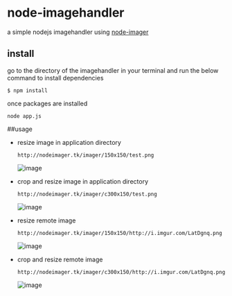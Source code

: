 # node-imagehandler
a simple nodejs imagehandler using [node-imager](https://github.com/fjlaubscher/node-imager/)

## install
go to the directory of the imagehandler in your terminal and run the below command to install dependencies
```
$ npm install
```
once packages are installed
```
node app.js
```

##usage

- resize image in application directory
  
  `http://nodeimager.tk/imager/150x150/test.png`

  ![image](http://nodeimager.tk/imager/150x150/test.png)
  
- crop and resize image in application directory
  
  `http://nodeimager.tk/imager/c300x150/test.png`

  ![image](http://nodeimager.tk/imager/c300x150/test.png)
  
- resize remote image
  
  `http://nodeimager.tk/imager/150x150/http://i.imgur.com/LatDgnq.png`
   
  ![image](http://nodeimager.tk/imager/150x150/http://i.imgur.com/LatDgnq.png)

- crop and resize remote image

  `http://nodeimager.tk/imager/c300x150/http://i.imgur.com/LatDgnq.png`

  ![image](http://nodeimager.tk/imager/c300x150/http://i.imgur.com/LatDgnq.png)
  
  



